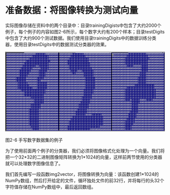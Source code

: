 # 准备数据：将图像转换为测试向量

实际图像存储在资料中的两个目录中：目录trainingDigists中包含了大约2000个例子，每个例子的内容如图2-6所示，每个数字大约有200个样本；目录testDigits中包含了大约900个测试数据。我们使用目录trainingDigits中的数据训练分类器，使用目录testDigits中的数据测试分类器的效果。

![](/assets/手写识别1.png)

图2-6 手写数字数据集的例子

为了使用前面两个例子的分类器，我们必须将图像格式化处理为一个向量。我们将把一个32\*32的二进制图像矩阵转换为1\*1024的向量，这样前两节使用的分类器就可以处理数字图像信息了。

我们首先编写一段函数img2vector，将图像转换为向量：该函数创建1\*1024的NumPy数组，然后打开给定的文件，循环独处文件的前32行，并将每行的头32个字符值存储在NumPy数组中，最后返回数组。

